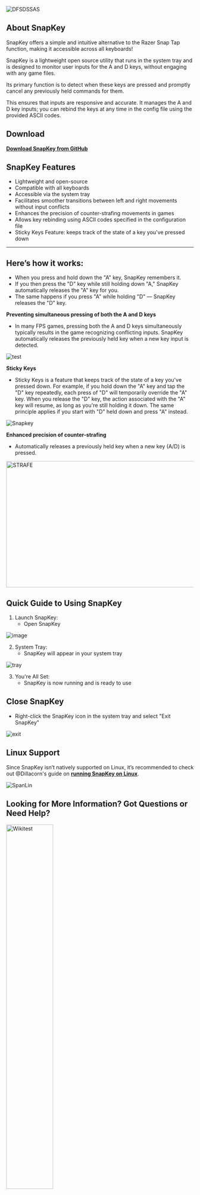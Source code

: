 ![DFSDSSAS](https://github.com/user-attachments/assets/db8591f7-dca1-4649-bd11-2e6ae257634e)

**About SnapKey**
--------------------------------------------------------------------------------------------------
SnapKey offers a simple and intuitive alternative to the Razer Snap Tap function, making it accessible across all keyboards!

SnapKey is a lightweight open source utility that runs in the system tray and is designed to monitor user inputs for the A and D keys, without engaging with any game files. 

Its primary function is to detect when these keys are pressed and promptly cancel any previously held commands for them. 

This ensures that inputs are responsive and accurate. It manages the A and D key inputs; you can rebind the keys at any time in the config file using the provided ASCII codes.

Download
--------------------------------------------------------------------------------------------------
**[Download SnapKey from GitHub](https://github.com/cafali/SnapKey/releases)**

**SnapKey Features**
--------------------------------------------------------------------------------------------------

- Lightweight and open-source
- Compatible with all keyboards
- Accessible via the system tray
- Facilitates smoother transitions between left and right movements without input conflicts
- Enhances the precision of counter-strafing movements in games
- Allows key rebinding using ASCII codes specified in the configuration file
- Sticky Keys Feature: keeps track of the state of a key you've pressed down

--------------------------------------------------------------------------------------------------
**Here’s how it works:**
--------------------------------------------------------------------------------------------------
- When you press and hold down the "A" key, SnapKey remembers it.
- If you then press the "D" key while still holding down "A," SnapKey automatically releases the "A" key for you.
- The same happens if you press "A" while holding "D" — SnapKey releases the "D" key.

**Preventing simultaneous pressing of both the A and D keys**

- In many FPS games, pressing both the A and D keys simultaneously typically results in the game recognizing conflicting inputs. SnapKey automatically releases the previously held key when a new key input is detected.

![test](https://github.com/user-attachments/assets/20c0bad9-a33b-4c5a-8f85-bb8a21f0d951)



**Sticky Keys**

- Sticky Keys is a feature that keeps track of the state of a key you've pressed down. For example, if you 
hold down the "A" key and tap the "D" key repeatedly, each press of "D" will temporarily override 
the "A" key. When you release the "D" key, the action associated with the "A" key will resume, as 
long as you're still holding it down. The same principle applies if you start with "D" held down and 
press "A" instead. 

![Snapkey](https://github.com/user-attachments/assets/504ffa5e-50d3-4a77-9016-70f22d143cb1)

**Enhanced precision of counter-strafing**

- Automatically releases a previously held key when a new key (A/D) is pressed.

<img src="https://github.com/user-attachments/assets/4453aba4-b9bc-45e8-8a80-80caad39347b" width="600" height="338" alt="STRAFE">

**Quick Guide to Using SnapKey**
--------------------------------------------------------------------------------------------------

1. Launch SnapKey:
   - Open SnapKey

![image](https://github.com/user-attachments/assets/b420fe49-bd7d-432d-a68f-1e66f468a648)



2. System Tray:
   - SnapKey will appear in your system tray

![tray](https://github.com/user-attachments/assets/26c08735-76f2-4bc0-aa75-44c9a866b453)



3. You're All Set:
   - SnapKey is now running and is ready to use

Close SnapKey
--------------------------------------------------------------------------------------------------
   - Right-click the SnapKey icon in the system tray and select "Exit SnapKey"

![exit](https://github.com/user-attachments/assets/d9266b0c-75f0-4c07-9d55-4924a2515b82)

**Linux Support**
--------------------------------------------------------------------------------------------------
Since SnapKey isn’t natively supported on Linux, it’s recommended to check out @Dillacorn's guide on **[running SnapKey on Linux](https://github.com/cafali/SnapKey/issues/4#issuecomment-2251568839)**.

![SpanLin](https://github.com/user-attachments/assets/b47339e8-3ebf-4658-a07e-28c2df22a6c8)

Looking for More Information? Got Questions or Need Help?
--------------------------------------------------------------------------------------------------
[<img src="https://github.com/user-attachments/assets/0c6d7564-6471-49f2-9367-64f7bffb7e37" alt="Wikitest" width="50%" />](https://github.com/cafali/SnapKey/wiki)

## 📄 Pages

- **[About ℹ️](https://github.com/cafali/SnapKey/wiki/About)**  
  Learn about Snapkey, its features, and what it can do for you.

- **[Code Breakdown 🧠](https://github.com/cafali/SnapKey/wiki/Code-Breakdown)**  
  Dive into the details of SnapKey’s code structure.

- **[FAQ❓](https://github.com/cafali/SnapKey/wiki/FAQ)**  
  Find answers to common questions about Snapkey.

- **[License 📜](https://github.com/cafali/SnapKey/wiki/License)**  
  Overview of Snapkey’s licensing.

- **[Rebinding Keys ⌨️](https://github.com/cafali/SnapKey/wiki/Rebinding-Keys)**  
  Instructions on how to rebind keys.

- **[Setup 🛠️](https://github.com/cafali/SnapKey/wiki/Setup)**  
  General setup instructions for getting Snapkey up and running on your system.

- **[Setup Linux 🐧](https://github.com/cafali/SnapKey/wiki/Setup-Linux)**  
  Setting up Snapkey on Linux distributions.

- **[System Requirements 🖥️](https://github.com/cafali/SnapKey/wiki/System-Requirements)**  
  SnapKey System Requirments.

- **[Troubleshoot 🔧](https://github.com/cafali/SnapKey/wiki/Troubleshoot)**  
  Solutions and tips for troubleshooting common issues with Snapkey.

- **[Updates 🔄](https://github.com/cafali/SnapKey/wiki/Updates)**  
  SnapKey Version Updates.



